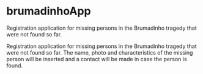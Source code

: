 # brumadinhoApp
Registration application for missing persons in the Brumadinho tragedy that were not found so far.

Registration application for missing persons in the Brumadinho tragedy that were not found so far. The name, photo and characteristics of the missing person will be inserted and a contact will be made in case the person is found.

